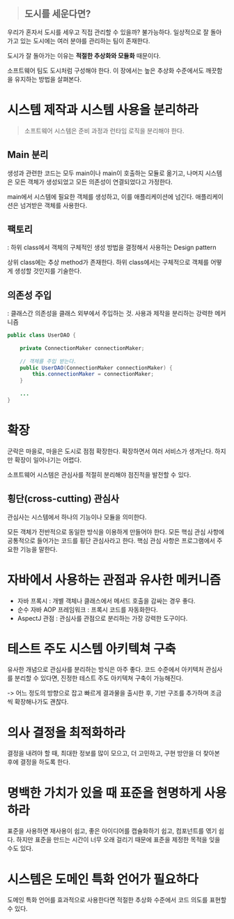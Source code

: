 > ## 도시를 세운다면?
우리가 혼자서 도시를 세우고 직접 관리할 수 있을까? 불가능하다.
일상적으로 잘 돌아가고 있는 도시에는 여러 분야를 관리하는 팀이 존재한다.
>
도시가 잘 돌아가는 이유는 **적절한 추상화와 모듈화** 때문이다.
>
소프트웨어 팀도 도시처럼 구성해야 한다. 이 장에서는 높은 추상화 수준에서도 깨끗함을 유지하는 방법을 살펴본다.

# 시스템 제작과 시스템 사용을 분리하라
> 소프트웨어 시스템은 준비 과정과 런타임 로직을 분리해야 한다.

## Main 분리
생성과 관련한 코드는 모두 main이나 main이 호출하는 모듈로 옮기고, 나머지 시스템은 모든 객체가 생성되었고 모든 의존성이 연결되었다고 가정한다.

main에서 시스템에 필요한 객체를 생성하고, 이를 애플리케이션에 넘긴다. 애플리케이션은 넘겨받은 객체를 사용한다.
## 팩토리
: 하위 class에서 객체의 구체적인 생성 방법을 결정해서 사용하는 Design pattern

상위 class에는 추상 method가 존재한다. 하위 class에서는 구체적으로 객체를 어떻게 생성할 것인지를 기술한다.

## 의존성 주입
: 클래스간 의존성을 클래스 외부에서 주입하는 것. 사용과 제작을 분리하는 강력한 메커니즘

```java
public class UserDAO {
	
	private ConnectionMaker connectionMaker;
	
	// 객체를 주입 받는다.
	public UserDAO(ConnectionMaker connectionMaker) {
		this.connectionMaker = connectionMaker;
	}
    
    ...
}
```

# 확장
군락은 마을로, 마을은 도시로 점점 확장한다. 확장하면서 여러 서비스가 생겨난다. 하지만 확장이 일어나기는 어렵다.

소프트웨어 시스템은 관심사를 적절히 분리해야 점진적을 발전할 수 있다.
## 횡단(cross-cutting) 관심사
관심사는 시스템에서 하나의 기능이나 모듈을 의미한다.

모든 객체가 전반적으로 동일한 방식을 이용하게 만들어야 한다.
모든 핵심 관심 사항에 공통적으로 들어가는 코드를 횡단 관심사라고 한다.
핵심 관심 사항은 프로그램에서 주요한 기능을 말한다.

# 자바에서 사용하는 관점과 유사한 메커니즘
- 자바 프록시
: 개별 객체나 클래스에서 메서드 호출을 감싸는 경우 좋다.
- 순수 자바 AOP 프레임워크
: 프록시 코드를 자동화한다.
- AspectJ 관점
: 관심사를 관점으로 분리하는 가장 강력한 도구이다.

# 테스트 주도 시스템 아키텍쳐 구축
유사한 개념으로 관심사를 분리하는 방식은 아주 좋다. 코드 수준에서 아키텍처 관심사를 분리할 수 있다면, 진정한 테스트 주도 아키텍쳐 구축이 가능해진다.

-> 어느 정도의 방향으로 잡고 빠르게 결과물을 출시한 후, 기반 구조를 추가하며 조금씩 확장해나가도 괜찮다.

# 의사 결정을 최적화하라
결정을 내려야 할 때, 최대한 정보를 많이 모으고, 더 고민하고, 구현 방안을 더 찾아본 후에 결정을 하도록 한다.

# 명백한 가치가 있을 때 표준을 현명하게 사용하라
표준을 사용하면 재사용이 쉽고, 좋은 아이디어를 캡슐화하기 쉽고, 컴포넌트를 엮기 쉽다. 하지만 표준을 만드는 시간이 너무 오래 걸리기 때문에 표준을 제정한 목적을 잊을 수도 있다.

# 시스템은 도메인 특화 언어가 필요하다
도메인 특화 언어를 효과적으로 사용한다면 적절한 추상화 수준에서 코드 의도를 표현할 수 있다.